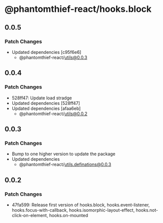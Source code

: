 # @phantomthief-react/hooks.block

## 0.0.5

### Patch Changes

- Updated dependencies [c95f6e6]
  - @phantomthief-react/utils@0.0.3

## 0.0.4

### Patch Changes

- 528ff47: Update load stradge
- Updated dependencies [528ff47]
- Updated dependencies [afaa6eb]
  - @phantomthief-react/utils@0.0.2

## 0.0.3

### Patch Changes

- Bump to one higher version to update the package
- Updated dependencies
  - @phantomthief-react/utils.definations@0.0.3

## 0.0.2

### Patch Changes

- 47fa599: Release first version of hooks.block, hooks.event-listener, hooks.focus-with-callback, hooks.isomorphic-layout-effect, hooks.not-click-on-element, hooks.on-mounted
